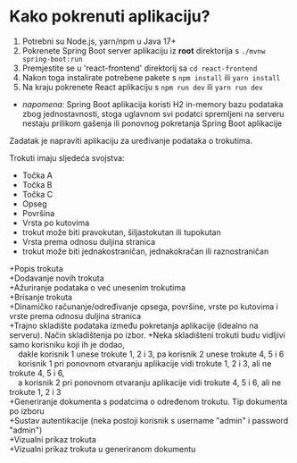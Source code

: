 # Kako pokrenuti aplikaciju?
1. Potrebni su Node.js, yarn/npm u Java 17+
2. Pokrenete Spring Boot server aplikaciju iz **root** direktorija s `./mvnw spring-boot:run`
3. Premjestite se u 'react-frontend' direktorij sa `cd react-frontend`
4. Nakon toga instalirate potrebene pakete s `npm install` ili `yarn install`
5. Na kraju pokrenete React aplikaciju s `npm run dev` ili `yarn run dev`

- *napomena*: Spring Boot aplikacija koristi H2 in-memory bazu podataka zbog jednostavnosti,
  stoga uglavnom svi podatci spremljeni na serveru nestaju prilikom gašenja ili ponovnog pokretanja Spring Boot aplikacije

Zadatak je napraviti aplikaciju za uređivanje podataka o trokutima.

Trokuti imaju sljedeća svojstva:
- Točka A
- Točka B
- Točka C
- Opseg
- Površina
- Vrsta po kutovima
- trokut može biti pravokutan, šiljastokutan ili tupokutan
- Vrsta prema odnosu duljina stranica
- trokut može biti jednakostraničan, jednakokračan ili raznostraničan

+Popis trokuta  
+Dodavanje novih trokuta  
+Ažuriranje podataka o već unesenim trokutima  
+Brisanje trokuta  
+Dinamičko računanje/određivanje opsega, površine, vrste po kutovima i vrste prema odnosu duljina stranica  
+Trajno skladište podataka između pokretanja aplikacije (idealno na serveru). Način skladištenja po izbor.
+Neka skladišteni trokuti budu vidljivi samo korisniku koji ih je dodao,  
&nbsp;&nbsp;&nbsp;&nbsp;dakle korisnik 1 unese trokute 1, 2 i 3, pa korisnik 2 unese trokute 4, 5 i 6  
&nbsp;&nbsp;&nbsp;&nbsp;korisnik 1 pri ponovnom otvaranju aplikacije vidi trokute 1, 2 i 3, ali ne trokute 4, 5 i 6,  
&nbsp;&nbsp;&nbsp;&nbsp;a korisnik 2 pri ponovnom otvaranju aplikacije vidi trokute 4, 5 i 6, ali ne trokute 1, 2 i 3  
+Generiranje dokumenta s podatcima o određenom trokutu. Tip dokumenta po izboru  
+Sustav autentikacije (neka postoji korisnik s username "admin" i password "admin")  
+Vizualni prikaz trokuta  
+Vizualni prikaz trokuta u generiranom dokumentu  
